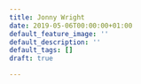 ```yaml
---
title: Jonny Wright
date: 2019-05-06T00:00:00+01:00
default_feature_image: ''
default_description: ''
default_tags: []
draft: true

---
```


